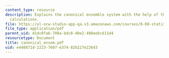 ```yaml
---
content_type: resource
description: Explains the canonical ensemble system with the help of theorems and
  calculations.
file: https://ol-ocw-studio-app-qa.s3.amazonaws.com/courses/8-08-statistical-physics-ii-spring-2005/e440871d22237607e37482b227e22643_canonical_ensem.pdf
file_type: application/pdf
parent_uid: d1dc0fa6-708a-bdc0-d0e2-488eebc611d4
resourcetype: Document
title: canonical_ensem.pdf
uid: e440871d-2223-7607-e374-82b227e22643
---
```

